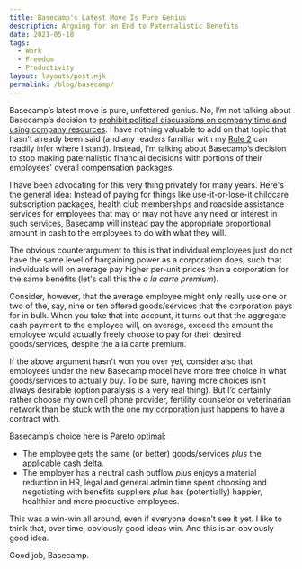 ```yaml
---
title: Basecamp's Latest Move Is Pure Genius
description: Arguing for an End to Paternalistic Benefits
date: 2021-05-18
tags:
  - Work
  - Freedom
  - Productivity
layout: layouts/post.njk
permalink: /blog/basecamp/
---
```


Basecamp’s latest move is pure, unfettered genius. No, I’m not talking about Basecamp’s decision to <a href="https://world.hey.com/dhh/basecamp-s-new-etiquette-regarding-societal-politics-at-work-b44bef69" target="_blank" rel="noreferrer">prohibit political discussions on company time and using company resources</a>. I have nothing valuable to add on that topic that hasn't already been said (and any readers familiar with my <a href="/blog/rules/#rule-2" target="_blank" rel="noreferrer">Rule 2</a> can readily infer where I stand). Instead, I’m talking about Basecamp’s decision to stop making paternalistic financial decisions with portions of their employees' overall compensation packages.

I have been advocating for this very thing privately for many years. Here's the general idea: Instead of paying for things like use-it-or-lose-it childcare subscription packages, health club memberships and roadside assistance services for employees that may or may not have any need or interest in such services, Basecamp will instead pay the appropriate proportional amount in cash to the employees to do with what they will.

The obvious counterargument to this is that individual employees just do not have the same level of bargaining power as a corporation does, such that individuals will on average pay higher per-unit prices than a corporation for the same benefits (let's call this the _a la carte premium_).

Consider, however, that the average employee might only really use one or two of the, say, nine or ten offered goods/services that the corporation pays for in bulk. When you take that into account, it turns out that the aggregate cash payment to the employee will, on average, exceed the amount the employee would actually freely choose to pay for their desired goods/services, despite the a la carte premium.

If the above argument hasn't won you over yet, consider also that employees under the new Basecamp model have more free choice in what goods/services to actually buy. To be sure, having more choices isn’t always desirable (option paralysis is a very real thing). But I’d certainly rather choose my own cell phone provider, fertility counselor or veterinarian network than be stuck with the one my corporation just happens to have a contract with.

Basecamp’s choice here is <a href="https://en.wikipedia.org/wiki/Pareto_efficiency" target="_blank" rel="noreferrer">Pareto optimal</a>:

- The employee gets the same (or better) goods/services _plus_ the applicable cash delta.
- The employer has a neutral cash outflow _plus_ enjoys a material reduction in HR, legal and general admin time spent choosing and negotiating with benefits suppliers _plus_ has (potentially) happier, healthier and more productive employees.

This was a win-win all around, even if everyone doesn’t see it yet. I like to think that, over time, obviously good ideas win. And this is an obviously good idea.

Good job, Basecamp.

